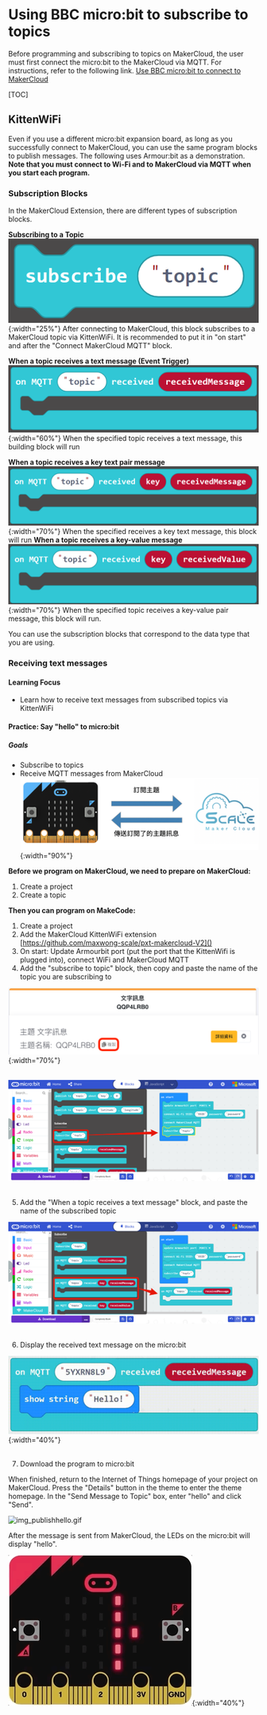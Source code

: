 # Using BBC micro:bit to subscribe to topics
Before programming and subscribing to topics on MakerCloud, the user must first connect the micro:bit to the MakerCloud via MQTT. For instructions, refer to the following link.
[Use BBC micro:bit to connect to MakerCloud](../../ch4_connect/microbit/connect_microbit.md)

[TOC]

## KittenWiFi
Even if you use a different micro:bit expansion board, as long as you successfully connect to MakerCloud, you can use the same program blocks to publish messages. The following uses Armour:bit as a demonstration.
**Note that you must connect to Wi-Fi and to MakerCloud via MQTT when you start each program.**
### Subscription Blocks
In the MakerCloud Extension, there are different types of subscription blocks.

**Subscribing to a Topic**
![img_1.png](img/img_1.png){:width="25%"}
After connecting to MakerCloud, this block subscribes to a MakerCloud topic via KittenWiFi.
It is recommended to put it in "on start" and after the "Connect MakerCloud MQTT" block.

**When a topic receives a text message (Event Trigger)**
![img_2.png](img/img_2.png){:width="60%"}
When the specified topic receives a text message, this building block will run

**When a topic receives a key text pair message**
![img_3.png](img/img_3.png){:width="70%"}
When the specified receives a key text message, this block will run
**When a topic receives a key-value message**
![img_4.png](img/img_4.png){:width="70%"}
When the specified topic receives a key-value pair message, this block will run.

You can use the subscription blocks that correspond to the data type that you are using.

### Receiving text messages
#### Learning Focus
- Learn how to receive text messages from subscribed topics via KittenWiFi

#### Practice: Say "hello" to micro:bit
##### Goals
- Subscribe to topics
- Receive MQTT messages from MakerCloud
![img_5.png](img/img_5.png){:width="90%"}

**Before we program on MakerCloud, we need to prepare on MakerCloud:**

1. Create a project
2. Create a topic

**Then you can program on MakeCode:**

1. Create a project
2. Add the MakerCloud KittenWiFi extension
   [https://github.com/maxwong-scale/pxt-makercloud-V2]()
3. On start:
   Update Armourbit port (put the port that the KittenWifi is plugged into), connect WiFi and MakerCloud MQTT
4. Add the "subscribe to topic" block, then copy and paste the name of the topic you are subscribing to
   
![img_topic_message.png](img/img_topic_message.png){:width="70%"}
</br></br>
   
![img_7.png](img/img_7.png)
</br></br>

5. Add the "When a topic receives a text message" block, and paste the name of the subscribed topic

![img_8.png](img/img_8.png)
</br></br>

6. Display the received text message on the micro:bit
   
![img_10.gif](img/img_10.gif){:width="40%"}
</br></br>

7. Download the program to micro:bit

When finished, return to the Internet of Things homepage of your project on MakerCloud.
Press the "Details" button in the theme to enter the theme homepage.
In the "Send Message to Topic" box, enter "hello" and click "Send".

![img_publishhello.gif](img/img_publishhello.gif)

After the message is sent from MakerCloud, the LEDs on the micro:bit will display "hello".

![img_12.gif](img/img_12.gif){:width="40%"}